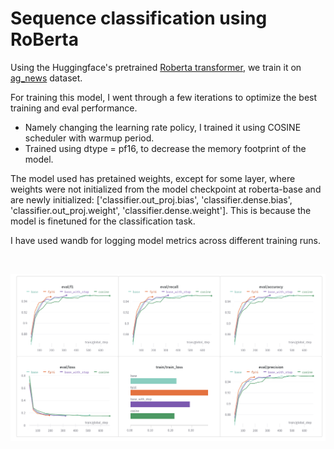 # Sequence classification using RoBerta

Using the Huggingface's pretrained [Roberta transformer](https://huggingface.co/docs/transformers/model_doc/roberta#transformers.RobertaForSequenceClassification), we train it on [ag_news](https://huggingface.co/datasets/ag_news) dataset.

For training this model, I went through a few iterations to optimize the best training and eval performance.
- Namely changing the learning rate policy, I trained it using COSINE scheduler with warmup period.
- Trained using dtype = pf16, to decrease the memory footprint of the model.


The model used has pretained weights, except for some layer, where weights were not initialized from the model checkpoint at roberta-base and are newly initialized: ['classifier.out_proj.bias', 'classifier.dense.bias', 'classifier.out_proj.weight', 'classifier.dense.weight']. This is because the model is finetuned for the classification task.

I have used wandb for logging model metrics across different training runs.

<br>

![alt-text](https://github.com/shashvatshah9/roberta_text_classification/blob/main/roberta%20train%20metrics.png)
